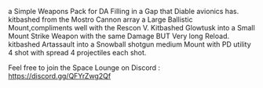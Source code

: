 a Simple Weapons Pack for DA Filling in a Gap that Diable avionics has.
kitbashed from the Mostro Cannon array a Large Ballistic Mount,compliments well with the Rescon V.
Kitbashed Glowtusk into a Small Mount Strike Weapon with the same Damage BUT Very long Reload.
kitbashed Artassault into a Snowball shotgun medium Mount with PD utility 4 shot with spread 4 projectiles each shot.

Feel free to join the Space Lounge on Discord : https://discord.gg/QFYrZwg2Qf
